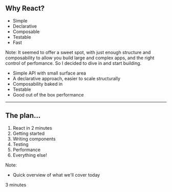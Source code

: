 ## Why React?
- Simple
- Declarative
- Composable
- Testable
- Fast

Note:
It seemed to offer a sweet spot, with just enough structure and composability to allow you build large and complex apps, and the right control of perfomance. So I decided to dive in and start building.


- Simple API with small surface area
- A declarative approach, easier to scale structurally
- Composability baked in
- Testable
- Good out of the box performance

---

## The plan...
1. React in 2 minutes
2. Getting started
3. Writing components
5. Testing
6. Performance
7. Everything else!

Note:
- Quick overview of what we'll cover today
  
3 minutes
